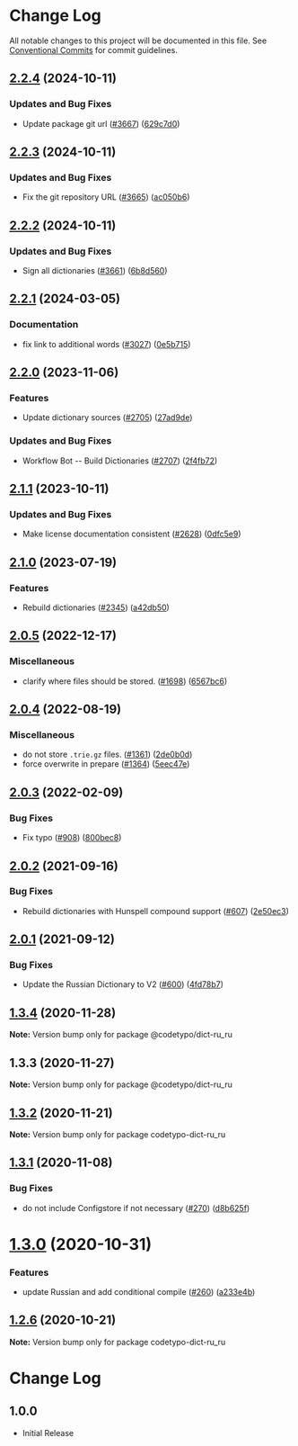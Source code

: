 # Change Log

All notable changes to this project will be documented in this file.
See [Conventional Commits](https://conventionalcommits.org) for commit guidelines.

## [2.2.4](https://github.com/khulnasoft/codetypo-dicts/compare/@codetypo/dict-ru_ru@2.2.3...@codetypo/dict-ru_ru@2.2.4) (2024-10-11)


### Updates and Bug Fixes

* Update package git url ([#3667](https://github.com/khulnasoft/codetypo-dicts/issues/3667)) ([629c7d0](https://github.com/khulnasoft/codetypo-dicts/commit/629c7d0a5e1bacad1d3874b1f8372edc3494ef97))

## [2.2.3](https://github.com/khulnasoft/codetypo-dicts/compare/@codetypo/dict-ru_ru@2.2.2...@codetypo/dict-ru_ru@2.2.3) (2024-10-11)


### Updates and Bug Fixes

* Fix the git repository URL ([#3665](https://github.com/khulnasoft/codetypo-dicts/issues/3665)) ([ac050b6](https://github.com/khulnasoft/codetypo-dicts/commit/ac050b697d57820109995e92fac5ccc32ced1723))

## [2.2.2](https://github.com/khulnasoft/codetypo-dicts/compare/@codetypo/dict-ru_ru@2.2.1...@codetypo/dict-ru_ru@2.2.2) (2024-10-11)


### Updates and Bug Fixes

* Sign all dictionaries ([#3661](https://github.com/khulnasoft/codetypo-dicts/issues/3661)) ([6b8d560](https://github.com/khulnasoft/codetypo-dicts/commit/6b8d560cf51a593458ce42bca415859f872cfc97))

## [2.2.1](https://github.com/khulnasoft/codetypo-dicts/compare/@codetypo/dict-ru_ru@2.2.0...@codetypo/dict-ru_ru@2.2.1) (2024-03-05)


### Documentation

* fix link to additional words ([#3027](https://github.com/khulnasoft/codetypo-dicts/issues/3027)) ([0e5b715](https://github.com/khulnasoft/codetypo-dicts/commit/0e5b71510cb2b3389a3396c33bb55594f45aa5e2))

## [2.2.0](https://github.com/khulnasoft/codetypo-dicts/compare/@codetypo/dict-ru_ru@2.1.1...@codetypo/dict-ru_ru@2.2.0) (2023-11-06)


### Features

* Update dictionary sources ([#2705](https://github.com/khulnasoft/codetypo-dicts/issues/2705)) ([27ad9de](https://github.com/khulnasoft/codetypo-dicts/commit/27ad9de120fc71bc1b9a2aacc4407c423aeee2fd))


### Updates and Bug Fixes

* Workflow Bot -- Build Dictionaries ([#2707](https://github.com/khulnasoft/codetypo-dicts/issues/2707)) ([2f4fb72](https://github.com/khulnasoft/codetypo-dicts/commit/2f4fb72ad0b370c78bdbc19f38ee6a452e767010))

## [2.1.1](https://github.com/khulnasoft/codetypo-dicts/compare/@codetypo/dict-ru_ru@2.1.0...@codetypo/dict-ru_ru@2.1.1) (2023-10-11)


### Updates and Bug Fixes

* Make license documentation consistent ([#2628](https://github.com/khulnasoft/codetypo-dicts/issues/2628)) ([0dfc5e9](https://github.com/khulnasoft/codetypo-dicts/commit/0dfc5e918d475a9694ce64bdc74c473d6097af62))

## [2.1.0](https://github.com/khulnasoft/codetypo-dicts/compare/@codetypo/dict-ru_ru@2.0.5...@codetypo/dict-ru_ru@2.1.0) (2023-07-19)


### Features

* Rebuild dictionaries ([#2345](https://github.com/khulnasoft/codetypo-dicts/issues/2345)) ([a42db50](https://github.com/khulnasoft/codetypo-dicts/commit/a42db50300924afe6a44049f4d26a86c5a09457a))

## [2.0.5](https://github.com/khulnasoft/codetypo-dicts/compare/@codetypo/dict-ru_ru@2.0.4...@codetypo/dict-ru_ru@2.0.5) (2022-12-17)


### Miscellaneous

* clarify where files should be stored. ([#1698](https://github.com/khulnasoft/codetypo-dicts/issues/1698)) ([6567bc6](https://github.com/khulnasoft/codetypo-dicts/commit/6567bc62130404cb32945bdcc3bf07316c839396))

## [2.0.4](https://github.com/khulnasoft/codetypo-dicts/compare/@codetypo/dict-ru_ru@2.0.3...@codetypo/dict-ru_ru@2.0.4) (2022-08-19)


### Miscellaneous

* do not store `.trie.gz` files. ([#1361](https://github.com/khulnasoft/codetypo-dicts/issues/1361)) ([2de0b0d](https://github.com/khulnasoft/codetypo-dicts/commit/2de0b0df4b8addfd69e2e6899c05f8b502799b7c))
* force overwrite in prepare ([#1364](https://github.com/khulnasoft/codetypo-dicts/issues/1364)) ([5eec47e](https://github.com/khulnasoft/codetypo-dicts/commit/5eec47e223f1dd6370fcbc3c1b6b0361c92bbddf))

## [2.0.3](https://github.com/khulnasoft/codetypo-dicts/compare/@codetypo/dict-ru_ru@2.0.2...@codetypo/dict-ru_ru@2.0.3) (2022-02-09)


### Bug Fixes

* Fix typo ([#908](https://github.com/khulnasoft/codetypo-dicts/issues/908)) ([800bec8](https://github.com/khulnasoft/codetypo-dicts/commit/800bec814558a84b3294d2fc2b37ec170686ac6a))





## [2.0.2](https://github.com/khulnasoft/codetypo-dicts/compare/@codetypo/dict-ru_ru@2.0.1...@codetypo/dict-ru_ru@2.0.2) (2021-09-16)


### Bug Fixes

* Rebuild dictionaries with Hunspell compound support ([#607](https://github.com/khulnasoft/codetypo-dicts/issues/607)) ([2e50ec3](https://github.com/khulnasoft/codetypo-dicts/commit/2e50ec30dae89bef42c673265e9854b61598f786))





## [2.0.1](https://github.com/khulnasoft/codetypo-dicts/compare/@codetypo/dict-ru_ru@1.3.4...@codetypo/dict-ru_ru@2.0.1) (2021-09-12)


### Bug Fixes

* Update the Russian Dictionary to V2 ([#600](https://github.com/khulnasoft/codetypo-dicts/issues/600)) ([4fd78b7](https://github.com/khulnasoft/codetypo-dicts/commit/4fd78b77b91f1f7f4aaad547574df55a789a070e))





## [1.3.4](https://github.com/khulnasoft/codetypo-dicts/compare/@codetypo/dict-ru_ru@1.3.3...@codetypo/dict-ru_ru@1.3.4) (2020-11-28)

**Note:** Version bump only for package @codetypo/dict-ru_ru





## 1.3.3 (2020-11-27)

**Note:** Version bump only for package @codetypo/dict-ru_ru





## [1.3.2](https://github.com/khulnasoft/codetypo-dicts/compare/codetypo-dict-ru_ru@1.3.1...codetypo-dict-ru_ru@1.3.2) (2020-11-21)

**Note:** Version bump only for package codetypo-dict-ru_ru

## [1.3.1](https://github.com/khulnasoft/codetypo-dicts/compare/codetypo-dict-ru_ru@1.3.0...codetypo-dict-ru_ru@1.3.1) (2020-11-08)

### Bug Fixes

- do not include Configstore if not necessary ([#270](https://github.com/khulnasoft/codetypo-dicts/issues/270)) ([d8b625f](https://github.com/khulnasoft/codetypo-dicts/commit/d8b625f2f42d5cc6c4a9390216ac1e5037886e44))

# [1.3.0](https://github.com/khulnasoft/codetypo-dicts/compare/codetypo-dict-ru_ru@1.2.6...codetypo-dict-ru_ru@1.3.0) (2020-10-31)

### Features

- update Russian and add conditional compile ([#260](https://github.com/khulnasoft/codetypo-dicts/issues/260)) ([a233e4b](https://github.com/khulnasoft/codetypo-dicts/commit/a233e4b10e06e4f2dc9a700ef61b6a7e5e589fc7))

## [1.2.6](https://github.com/khulnasoft/codetypo-dicts/compare/codetypo-dict-ru_ru@1.2.5...codetypo-dict-ru_ru@1.2.6) (2020-10-21)

**Note:** Version bump only for package codetypo-dict-ru_ru

# Change Log

## 1.0.0

- Initial Release
